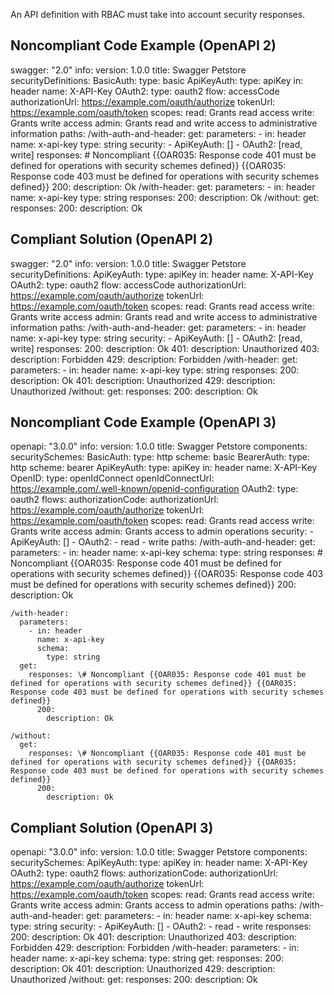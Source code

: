 An API definition with RBAC must take into account security responses.

Noncompliant Code Example (OpenAPI 2)
-------------------------------------

  swagger: "2.0"
  info:
    version: 1.0.0
    title: Swagger Petstore
  securityDefinitions:
    BasicAuth:
      type: basic
    ApiKeyAuth:
      type: apiKey
      in: header
      name: X-API-Key
    OAuth2:
      type: oauth2
      flow: accessCode
      authorizationUrl: https://example.com/oauth/authorize
      tokenUrl: https://example.com/oauth/token
      scopes:
        read: Grants read access
        write: Grants write access
        admin: Grants read and write access to administrative information
  paths:
    /with-auth-and-header:
      get:
        parameters:
          - in: header
            name: x-api-key
            type: string
        security:
          - ApiKeyAuth: \[\]
          - OAuth2: \[read, write\]
        responses: \# Noncompliant {{OAR035: Response code 401 must be defined for operations with security schemes defined}} {{OAR035: Response code 403 must be defined for operations with security schemes defined}}
          200:
            description: Ok
    /with-header:
      get:
        parameters:
          - in: header
            name: x-api-key
            type: string
        responses:
          200:
            description: Ok
    /without:
      get:
        responses:
          200:
            description: Ok

Compliant Solution (OpenAPI 2)
------------------------------

swagger: "2.0"
info:
  version: 1.0.0
  title: Swagger Petstore
securityDefinitions:
  ApiKeyAuth:
    type: apiKey
    in: header
    name: X-API-Key
  OAuth2:
    type: oauth2
    flow: accessCode
    authorizationUrl: https://example.com/oauth/authorize
    tokenUrl: https://example.com/oauth/token
    scopes:
      read: Grants read access
      write: Grants write access
      admin: Grants read and write access to administrative information
paths:
  /with-auth-and-header:
    get:
      parameters:
        - in: header
          name: x-api-key
          type: string
      security:
        - ApiKeyAuth: \[\]
        - OAuth2: \[read, write\]
      responses:
        200:
          description: Ok
        401:
          description: Unauthorized
        403:
          description: Forbidden
        429:
          description: Forbidden
  /with-header:
    get:
      parameters:
        - in: header
          name: x-api-key
          type: string
      responses:
        200:
          description: Ok
        401:
          description: Unauthorized
        429:
          description: Unauthorized
  /without:
    get:
      responses:
        200:
          description: Ok

Noncompliant Code Example (OpenAPI 3)
-------------------------------------

  openapi: "3.0.0"
  info:
    version: 1.0.0
    title: Swagger Petstore
  components:
    securitySchemes:
      BasicAuth:
        type: http
        scheme: basic
      BearerAuth:
        type: http
        scheme: bearer
      ApiKeyAuth:
        type: apiKey
        in: header
        name: X-API-Key
      OpenID:
        type: openIdConnect
        openIdConnectUrl: https://example.com/.well-known/openid-configuration
      OAuth2:
        type: oauth2
        flows:
          authorizationCode:
            authorizationUrl: https://example.com/oauth/authorize
            tokenUrl: https://example.com/oauth/token
            scopes:
              read: Grants read access
              write: Grants write access
              admin: Grants access to admin operations
  security:
    - ApiKeyAuth: \[\]
    - OAuth2:
      - read
      - write
  paths:
    /with-auth-and-header:
      get:
        parameters:
          - in: header
            name: x-api-key
            schema:
              type: string
        responses: \# Noncompliant {{OAR035: Response code 401 must be defined for operations with security schemes defined}} {{OAR035: Response code 403 must be defined for operations with security schemes defined}}
          200:
            description: Ok
  
    /with-header:
      parameters:
        - in: header
          name: x-api-key
          schema:
            type: string
      get:
        responses: \# Noncompliant {{OAR035: Response code 401 must be defined for operations with security schemes defined}} {{OAR035: Response code 403 must be defined for operations with security schemes defined}} 
          200:
            description: Ok
  
    /without:
      get:
        responses: \# Noncompliant {{OAR035: Response code 401 must be defined for operations with security schemes defined}} {{OAR035: Response code 403 must be defined for operations with security schemes defined}}
          200:
            description: Ok

Compliant Solution (OpenAPI 3)
------------------------------

openapi: "3.0.0"
info:
  version: 1.0.0
  title: Swagger Petstore
components:
  securitySchemes:
    ApiKeyAuth:
      type: apiKey
      in: header
      name: X-API-Key
    OAuth2:
      type: oauth2
      flows:
        authorizationCode:
          authorizationUrl: https://example.com/oauth/authorize
          tokenUrl: https://example.com/oauth/token
          scopes:
            read: Grants read access
            write: Grants write access
            admin: Grants access to admin operations
paths:
  /with-auth-and-header:
    get:
      parameters:
        - in: header
          name: x-api-key
          schema:
            type: string
      security:
        - ApiKeyAuth: \[\]
        - OAuth2:
          - read
          - write
      responses:
        200:
          description: Ok
        401:
          description: Unauthorized
        403:
          description: Forbidden
        429:
          description: Forbidden
  /with-header:
    parameters:
      - in: header
        name: x-api-key
        schema:
          type: string
    get:
      responses:
        200:
          description: Ok
        401:
          description: Unauthorized
        429:
          description: Unauthorized
  /without:
    get:
      responses:
        200:
          description: Ok